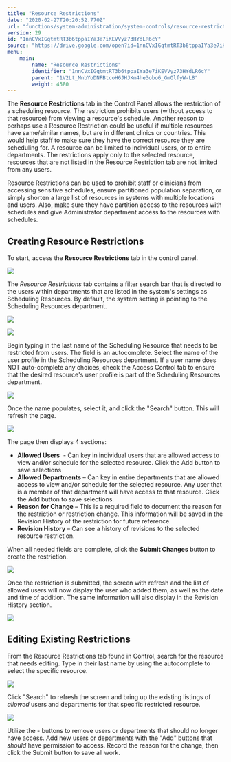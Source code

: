 ```yaml
---
title: "Resource Restrictions"
date: "2020-02-27T20:20:52.770Z"
url: "functions/system-administration/system-controls/resource-restrictions.html"
version: 29
id: "1nnCVxIGqtmtRT3b6tppaIYa3e7iKEVVyz73HYdLR6cY"
source: "https://drive.google.com/open?id=1nnCVxIGqtmtRT3b6tppaIYa3e7iKEVVyz73HYdLR6cY"
menu:
    main:
        name: "Resource Restrictions"
        identifier: "1nnCVxIGqtmtRT3b6tppaIYa3e7iKEVVyz73HYdLR6cY"
        parent: "1V2Lt_MnbYoDNFBtcoH6JHJKm4he3obo6_GmOlfyW-L8"
        weight: 4580
---
```

The **Resource Restrictions** tab in the Control Panel allows the restriction of a scheduling resource. The restriction prohibits users (without access to that resource) from viewing a resource's schedule. Another reason to perhaps use a Resource Restriction could be useful if multiple resources have same/similar names, but are in different clinics or countries. This would help staff to make sure they have the correct resource they are scheduling for. A resource can be limited to individual users, or to entire departments. The restrictions apply only to the selected resource, resources that are not listed in the Resource Restriction tab are not limited from any users.

Resource Restrictions can be used to prohibit staff or clinicians from accessing sensitive schedules, ensure partitioned population separation, or simply shorten a large list of resources in systems with multiple locations and users. Also, make sure they have partition access to the resources with schedules and give Administrator department access to the resources with schedules.

## Creating Resource Restrictions

To start, access the **Resource Restrictions** tab in the control panel.

![](resource-restrictions.images/image5.png)

The *Resource Restrictions* tab contains a filter search bar that is directed to the users within departments that are listed in the system's settings as Scheduling Resources. By default, the system setting is pointing to the Scheduling Resources department.

![](resource-restrictions.images/image7.png)

![](resource-restrictions.images/image6.png)

Begin typing in the last name of the Scheduling Resource that needs to be restricted from users. The field is an autocomplete. Select the name of the user profile in the Scheduling Resources department. If a user name does NOT auto-complete any choices, check the Access Control tab to ensure that the desired resource's user profile is part of the Scheduling Resources department.

![](resource-restrictions.images/image9.png)

Once the name populates, select it, and click the "Search" button. This will refresh the page.

![](resource-restrictions.images/image8.png)

The page then displays 4 sections:

* <strong>Allowed Users</strong>  - Can key in individual users that are allowed access to view and/or schedule for the selected resource. Click the Add button to save selections
* <strong>Allowed Departments</strong> – Can key in entire departments that are allowed access to view and/or schedule for the selected resource. Any user that is a member of that department will have access to that resource. Click the Add button to save selections.
* <strong>Reason for Change</strong> – This is a required field to document the reason for the restriction or restriction change. This information will be saved in the Revision History of the restriction for future reference.
* <strong>Revision History</strong> – Can see a history of revisions to the selected resource restriction.

When all needed fields are complete, click the **Submit Changes** button to create the restriction.

![](resource-restrictions.images/image2.png)

Once the restriction is submitted, the screen with refresh and the list of allowed users will now display the user who added them, as well as the date and time of addition. The same information will also display in the Revision History section.

![](resource-restrictions.images/image1.png)

## Editing Existing Restrictions

From the Resource Restrictions tab found in Control, search for the resource that needs editing. Type in their last name by using the autocomplete to select the specific resource.

![](resource-restrictions.images/image4.png)

Click "Search" to refresh the screen and bring up the existing listings of *allowed* users and departments for that specific restricted resource.

![](resource-restrictions.images/image3.png)

Utilize the - buttons to remove users or departments that should no longer have access. Add new users or departments with the "Add" buttons that *should* have permission to access. Record the reason for the change, then click the Submit button to save all work.

